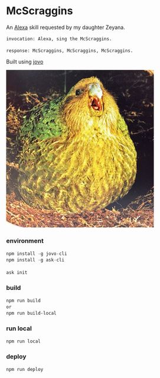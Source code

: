 # McScraggins

An [Alexa](https://alexa.amazon.com/spa/index.html) skill requested by my daughter Zeyana.  
```
invocation: Alexa, sing the McScraggins.

response: McScraggins, McScraggins, McScraggins.
```
Built using [jovo](https://github.com/jovotech/jovo-framework)

![img](scraggins.png)

### environment

```go
npm install -g jovo-cli
npm install -g ask-cli

ask init
```
### build

```bash
npm run build
or
npm run build-local
```

### run local

```bash
npm run local
```

### deploy

```bash
npm run deploy
```

